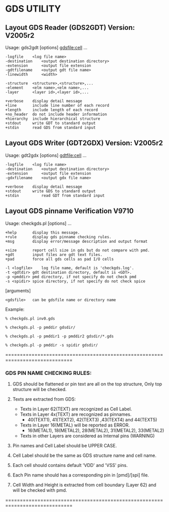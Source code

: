 # GDS UTILITY
##              Layout GDS Reader (GDS2GDT) Version: V2005r2               ##

Usage:	gds2gdt  [options] <gdsfile:cell> ...

	-logfile	<log file name>
	-destination	<output destination directory>
	-extension      <output file extension
	-gdtfilename    <output gdt file name>
	-linewidth      <width>

	-structure	<structure>,<structure>,...
	-element	<elm name>,<elm name>,...
	-layer		<layer id>,<layer id>,...

	+verbose	display detail message
	+line		include line number of each record
	+length		include length of each record
	+no_header	do not include header information
	+hierarchy	include hierarchical structure
	+stdout		write GDT to standard output
	+stdin		read GDS from standard input


##               Layout GDS Writer (GDT2GDX) Version: V2005r2              ##

Usage:	gdt2gdx  [options] <gdtfile:cell> ...

	-logfile	<log file name>
	-destination    <output destination directory>
	-extension      <output file extension
	-gdxfilename    <output gdx file name>

	+verbose	display detail message
	+stdout		write GDS to standard output
	+stdin          read GDT from standard input


##                 Layout GDS pinname Verification V9710                   ##

Usage:	checkgds.pl [options] <gdsfile> ...
  
	+help		display this message.
	+rule		display gds pinname checking rules.
	+msg		display error/message description and output format

	+size		report cell size in gds but do not compare with pmd.
	+gdt		input files are gdt text files.
	+pad		force all gds cells as pad I/O cells

	-l <logfile>	log file name, default is 'checkgds.log'.
	-t <gdtdir>	gdt destination directory, default is <GDT>.
	-p <pmddir>	pmd directory, if not specify do not check pmd
	-s <spidir>	spice directory, if not specify do not check spice

  [arguments]
  
	<gdsfile>	can be gdsfile name or directory name

  Example:
  
	% checkgds.pl inv0.gds
	
	% checkgds.pl -p pmddir gdsdir/	
	
	% checkgds.pl -p pmddir1 -p pmddir2 gdsdir/*.gds
	
	% checkgds.pl -p pmddir -s spidir gdsdir/

=============================================================================
### GDS PIN NAME CHECKING RULES:

   1. GDS should be flattened or pin text are all on the top structure,
      Only top structure will be checked.

   2. Texts are extracted from GDS:
      * Texts in Layer 62(TEXT) are recognized as Cell Label.
      * Texts in Layer 4x(TEXT) are recognized as pinnames.
         - 40(TEXT1), 41(TEXT2), 42(TEXT3) ,43(TEXT4) and 44(TEXT5) 
      * Texts in Layer 16(METAL) will be reported as ERROR.
         - 16(METAL1), 18(METAL2), 28(METAL2), 31(METAL2), 33(METAL2)
      * Texts in other Layers are considered as Internal pins (WARNING)

   3. Pin names and Cell Label should be UPPER CASE.

   4. Cell Label should be the same as GDS structure name and cell name.

   5. Each cell should contains default 'VDD' and 'VSS' pins.

   6. Each Pin name should has a corresponding pin in [pmd]/[spi] file.

   7. Cell Width and Height is extracted from cell boundary (Layer 62)
      and will be checked with pmd.

=============================================================================
